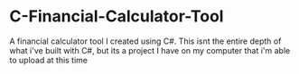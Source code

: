 # C-Financial-Calculator-Tool
A financial calculator tool I created using C#. This isnt the entire depth of what i've built with C#, but its a project I have on my computer that i'm able to upload at this time
